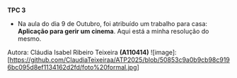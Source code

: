 **TPC 3**

- Na aula do dia 9 de Outubro, foi atribuído um trabalho para casa: **Aplicação para gerir um cinema**. Aqui está a minha resolução do mesmo.

Autora: Cláudia Isabel Ribeiro Teixeira **(A110414)**
![image]:[https://github.com/ClaudiaTeixeiraa/ATP2025/blob/50853c9a0b9cb98c9196bc095d8ef1134162d2fd/foto%20formal.jpg]
